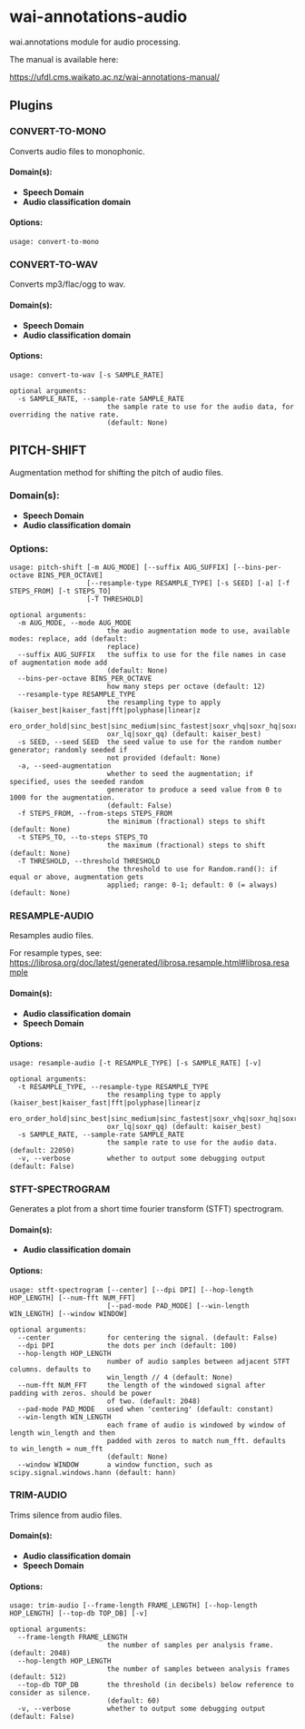 # wai-annotations-audio
wai.annotations module for audio processing.

The manual is available here:

https://ufdl.cms.waikato.ac.nz/wai-annotations-manual/

## Plugins
### CONVERT-TO-MONO
Converts audio files to monophonic.

#### Domain(s):
- **Speech Domain**
- **Audio classification domain**

#### Options:
```
usage: convert-to-mono
```


### CONVERT-TO-WAV
Converts mp3/flac/ogg to wav.

#### Domain(s):
- **Speech Domain**
- **Audio classification domain**

#### Options:
```
usage: convert-to-wav [-s SAMPLE_RATE]

optional arguments:
  -s SAMPLE_RATE, --sample-rate SAMPLE_RATE
                        the sample rate to use for the audio data, for overriding the native rate.
                        (default: None)
```


## PITCH-SHIFT
Augmentation method for shifting the pitch of audio files.

### Domain(s):
- **Speech Domain**
- **Audio classification domain**

### Options:
```
usage: pitch-shift [-m AUG_MODE] [--suffix AUG_SUFFIX] [--bins-per-octave BINS_PER_OCTAVE]
                   [--resample-type RESAMPLE_TYPE] [-s SEED] [-a] [-f STEPS_FROM] [-t STEPS_TO]
                   [-T THRESHOLD]

optional arguments:
  -m AUG_MODE, --mode AUG_MODE
                        the audio augmentation mode to use, available modes: replace, add (default:
                        replace)
  --suffix AUG_SUFFIX   the suffix to use for the file names in case of augmentation mode add
                        (default: None)
  --bins-per-octave BINS_PER_OCTAVE
                        how many steps per octave (default: 12)
  --resample-type RESAMPLE_TYPE
                        the resampling type to apply (kaiser_best|kaiser_fast|fft|polyphase|linear|z
                        ero_order_hold|sinc_best|sinc_medium|sinc_fastest|soxr_vhq|soxr_hq|soxr_mq|s
                        oxr_lq|soxr_qq) (default: kaiser_best)
  -s SEED, --seed SEED  the seed value to use for the random number generator; randomly seeded if
                        not provided (default: None)
  -a, --seed-augmentation
                        whether to seed the augmentation; if specified, uses the seeded random
                        generator to produce a seed value from 0 to 1000 for the augmentation.
                        (default: False)
  -f STEPS_FROM, --from-steps STEPS_FROM
                        the minimum (fractional) steps to shift (default: None)
  -t STEPS_TO, --to-steps STEPS_TO
                        the maximum (fractional) steps to shift (default: None)
  -T THRESHOLD, --threshold THRESHOLD
                        the threshold to use for Random.rand(): if equal or above, augmentation gets
                        applied; range: 0-1; default: 0 (= always) (default: None)
```


### RESAMPLE-AUDIO
Resamples audio files.

For resample types, see:
https://librosa.org/doc/latest/generated/librosa.resample.html#librosa.resample

#### Domain(s):
- **Audio classification domain**
- **Speech Domain**

#### Options:
```
usage: resample-audio [-t RESAMPLE_TYPE] [-s SAMPLE_RATE] [-v]

optional arguments:
  -t RESAMPLE_TYPE, --resample-type RESAMPLE_TYPE
                        the resampling type to apply (kaiser_best|kaiser_fast|fft|polyphase|linear|z
                        ero_order_hold|sinc_best|sinc_medium|sinc_fastest|soxr_vhq|soxr_hq|soxr_mq|s
                        oxr_lq|soxr_qq) (default: kaiser_best)
  -s SAMPLE_RATE, --sample-rate SAMPLE_RATE
                        the sample rate to use for the audio data. (default: 22050)
  -v, --verbose         whether to output some debugging output (default: False)
```


### STFT-SPECTROGRAM
Generates a plot from a short time fourier transform (STFT) spectrogram.

#### Domain(s):
- **Audio classification domain**

#### Options:
```
usage: stft-spectrogram [--center] [--dpi DPI] [--hop-length HOP_LENGTH] [--num-fft NUM_FFT]
                        [--pad-mode PAD_MODE] [--win-length WIN_LENGTH] [--window WINDOW]

optional arguments:
  --center              for centering the signal. (default: False)
  --dpi DPI             the dots per inch (default: 100)
  --hop-length HOP_LENGTH
                        number of audio samples between adjacent STFT columns. defaults to
                        win_length // 4 (default: None)
  --num-fft NUM_FFT     the length of the windowed signal after padding with zeros. should be power
                        of two. (default: 2048)
  --pad-mode PAD_MODE   used when 'centering' (default: constant)
  --win-length WIN_LENGTH
                        each frame of audio is windowed by window of length win_length and then
                        padded with zeros to match num_fft. defaults to win_length = num_fft
                        (default: None)
  --window WINDOW       a window function, such as scipy.signal.windows.hann (default: hann)
```


### TRIM-AUDIO
Trims silence from audio files.

#### Domain(s):
- **Audio classification domain**
- **Speech Domain**

#### Options:
```
usage: trim-audio [--frame-length FRAME_LENGTH] [--hop-length HOP_LENGTH] [--top-db TOP_DB] [-v]

optional arguments:
  --frame-length FRAME_LENGTH
                        the number of samples per analysis frame. (default: 2048)
  --hop-length HOP_LENGTH
                        the number of samples between analysis frames (default: 512)
  --top-db TOP_DB       the threshold (in decibels) below reference to consider as silence.
                        (default: 60)
  -v, --verbose         whether to output some debugging output (default: False)
```
